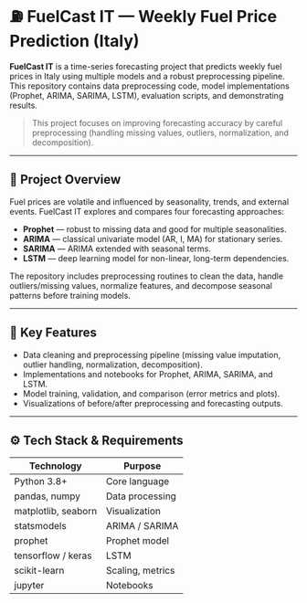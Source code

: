 # ⛽ FuelCast IT — Weekly Fuel Price Prediction (Italy)

**FuelCast IT** is a time-series forecasting project that predicts weekly fuel prices in Italy using multiple models and a robust preprocessing pipeline.  
This repository contains data preprocessing code, model implementations (Prophet, ARIMA, SARIMA, LSTM), evaluation scripts, and demonstrating results.

> This project focuses on improving forecasting accuracy by careful preprocessing (handling missing values, outliers, normalization, and decomposition).

---

## 📖 Project Overview

Fuel prices are volatile and influenced by seasonality, trends, and external events. FuelCast IT explores and compares four forecasting approaches:

- **Prophet** — robust to missing data and good for multiple seasonalities.  
- **ARIMA** — classical univariate model (AR, I, MA) for stationary series.  
- **SARIMA** — ARIMA extended with seasonal terms.  
- **LSTM** — deep learning model for non-linear, long-term dependencies.

The repository includes preprocessing routines to clean the data, handle outliers/missing values, normalize features, and decompose seasonal patterns before training models.

---

## 🧩 Key Features

- Data cleaning and preprocessing pipeline (missing value imputation, outlier handling, normalization, decomposition).  
- Implementations and notebooks for Prophet, ARIMA, SARIMA, and LSTM.  
- Model training, validation, and comparison (error metrics and plots).  
- Visualizations of before/after preprocessing and forecasting outputs.  

---

## ⚙️ Tech Stack & Requirements

| Technology | Purpose |
|---|---|
| Python 3.8+ | Core language |
| pandas, numpy | Data processing |
| matplotlib, seaborn | Visualization |
| statsmodels | ARIMA / SARIMA |
| prophet | Prophet model |
| tensorflow / keras | LSTM |
| scikit-learn | Scaling, metrics |
| jupyter | Notebooks |
